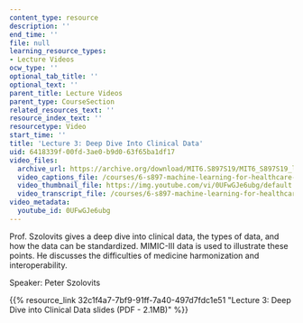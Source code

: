 ```yaml
---
content_type: resource
description: ''
end_time: ''
file: null
learning_resource_types:
- Lecture Videos
ocw_type: ''
optional_tab_title: ''
optional_text: ''
parent_title: Lecture Videos
parent_type: CourseSection
related_resources_text: ''
resource_index_text: ''
resourcetype: Video
start_time: ''
title: 'Lecture 3: Deep Dive Into Clinical Data'
uid: 6418339f-00fd-3ae0-b9d0-63f65ba1df17
video_files:
  archive_url: https://archive.org/download/MIT6.S897S19/MIT6_S897S19_lec03_300k.mp4
  video_captions_file: /courses/6-s897-machine-learning-for-healthcare-spring-2019/d59159e497e35eb586cb2ef8e54c385d_0UFwGJe6ubg.vtt
  video_thumbnail_file: https://img.youtube.com/vi/0UFwGJe6ubg/default.jpg
  video_transcript_file: /courses/6-s897-machine-learning-for-healthcare-spring-2019/862928e03615b009d43d86a6316d8113_0UFwGJe6ubg.pdf
video_metadata:
  youtube_id: 0UFwGJe6ubg
---
```


Prof. Szolovits gives a deep dive into clinical data, the types of data, and how the data can be standardized. MIMIC-III data is used to illustrate these points. He discusses the difficulties of medicine harmonization and interoperability.

Speaker: Peter Szolovits

{{% resource_link 32c1f4a7-7bf9-91ff-7a40-497d7fdc1e51 "Lecture 3: Deep Dive into Clinical Data slides (PDF - 2.1MB)" %}}



